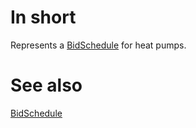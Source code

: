 # In short

Represents a [BidSchedule](./BidSchedule.md) for heat pumps.

# See also 

[BidSchedule](./BidSchedule.md)